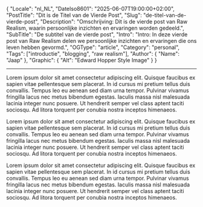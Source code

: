 {
  "Locale": "nl_NL",
  "DateIso8601": "2025-06-07T19:00:00+02:00",
  "PostTitle": "Dit is de Titel van de Vierde Post",
  "Slug": "de-titel-van-de-vierde-post",
  "Description": "Omschrijving: Dit is de vierde post van Raw Realism, waarin persoonlijke inzichten en ervaringen worden gedeeld.",
  "SubTitle": "De subtitel van de vierde post",
  "Intro": "Intro: In deze vierde post van Raw Realism delen we persoonlijke inzichten en ervaringen die ons leven hebben gevormd.",
  "OGType": "article",
  "Category": "personal",
  "Tags": ["introductie", "blogging", "raw realism"],
  "Author": {
    "Name": "Jaap"
  },
  "Graphic": {
    "Alt": "Edward Hopper Style Image"
  }
}

---

Lorem ipsum dolor sit amet consectetur adipiscing elit. Quisque faucibus ex sapien vitae pellentesque sem placerat. In id cursus mi pretium tellus duis convallis. Tempus leo eu aenean sed diam urna tempor. Pulvinar vivamus fringilla lacus nec metus bibendum egestas. Iaculis massa nisl malesuada lacinia integer nunc posuere. Ut hendrerit semper vel class aptent taciti sociosqu. Ad litora torquent per conubia nostra inceptos himenaeos.

Lorem ipsum dolor sit amet consectetur adipiscing elit. Quisque faucibus ex sapien vitae pellentesque sem placerat. In id cursus mi pretium tellus duis convallis. Tempus leo eu aenean sed diam urna tempor. Pulvinar vivamus fringilla lacus nec metus bibendum egestas. Iaculis massa nisl malesuada lacinia integer nunc posuere. Ut hendrerit semper vel class aptent taciti sociosqu. Ad litora torquent per conubia nostra inceptos himenaeos.

Lorem ipsum dolor sit amet consectetur adipiscing elit. Quisque faucibus ex sapien vitae pellentesque sem placerat. In id cursus mi pretium tellus duis convallis. Tempus leo eu aenean sed diam urna tempor. Pulvinar vivamus fringilla lacus nec metus bibendum egestas. Iaculis massa nisl malesuada lacinia integer nunc posuere. Ut hendrerit semper vel class aptent taciti sociosqu. Ad litora torquent per conubia nostra inceptos himenaeos.
